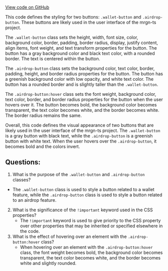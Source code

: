 [View code on GitHub](https://github.com/mrgnlabs/mrgn-ts/apps/marginfi-landing-page/src/components/Footer/Footer.module.css)

This code defines the styling for two buttons: `.wallet-button` and `.airdrop-button`. These buttons are likely used in the user interface of the mrgn-ts project.

The `.wallet-button` class sets the height, width, font size, color, background color, border, padding, border radius, display, justify content, align items, font weight, and text transform properties for the button. The button has a gray background color and black text color, with a rounded border. The text is centered within the button.

The `.airdrop-button` class sets the background color, text color, border, padding, height, and border radius properties for the button. The button has a greenish background color with low opacity, and white text color. The button has a rounded border and is slightly taller than the `.wallet-button`.

The `.airdrop-button:hover` class sets the font weight, background color, text color, border, and border radius properties for the button when the user hovers over it. The button becomes bold, the background color becomes transparent, the text color becomes white, and the border becomes white. The border radius remains the same.

Overall, this code defines the visual appearance of two buttons that are likely used in the user interface of the mrgn-ts project. The `.wallet-button` is a gray button with black text, while the `.airdrop-button` is a greenish button with white text. When the user hovers over the `.airdrop-button`, it becomes bold and the colors invert.

## Questions:

1.  What is the purpose of the `.wallet-button` and `.airdrop-button` classes?

- The `.wallet-button` class is used to style a button related to a wallet feature, while the `.airdrop-button` class is used to style a button related to an airdrop feature.

2. What is the significance of the `!important` keyword used in the CSS properties?
   - The `!important` keyword is used to give priority to the CSS property over other properties that may be inherited or specified elsewhere in the code.
3. What is the effect of hovering over an element with the `.airdrop-button:hover` class?
   - When hovering over an element with the `.airdrop-button:hover` class, the font weight becomes bold, the background color becomes transparent, the text color becomes white, and the border becomes white and slightly rounded.
